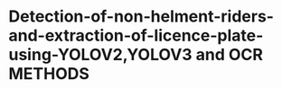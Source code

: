 # Detection-of-non-helment-riders-and-extraction-of-licence-plate-using-YOLOV2,YOLOV3 and OCR METHODS
